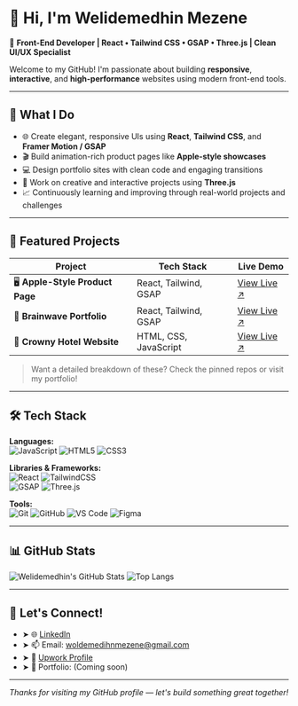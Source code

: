 # 👋 Hi, I'm Welidemedhin Mezene

🎯 **Front-End Developer | React • Tailwind CSS • GSAP • Three.js | Clean UI/UX Specialist**

Welcome to my GitHub! I'm passionate about building **responsive**, **interactive**, and **high-performance** websites using modern front-end tools.

---

## 💼 What I Do

- 🌐 Create elegant, responsive UIs using **React**, **Tailwind CSS**, and **Framer Motion / GSAP**
- 🎬 Build animation-rich product pages like **Apple-style showcases**
- 💻 Design portfolio sites with clean code and engaging transitions
- 🧠 Work on creative and interactive projects using **Three.js**
- 📈 Continuously learning and improving through real-world projects and challenges

---

## 🚀 Featured Projects

| Project | Tech Stack | Live Demo |
|--------|------------|-----------|
| 🖥️ **Apple-Style Product Page** | React, Tailwind, GSAP | [View Live ↗](https://apple-clone-three-beta.vercel.app) |
| 🧠 **Brainwave Portfolio** | React, Tailwind, GSAP | [View Live ↗](https://brainwave-clone-tau.vercel.app) |
| 🏨 **Crowny Hotel Website** | HTML, CSS, JavaScript | [View Live ↗](https://crowny-github-io.vercel.app) |


> Want a detailed breakdown of these? Check the pinned repos or visit my portfolio!

---

## 🛠 Tech Stack

**Languages:**  
![JavaScript](https://img.shields.io/badge/-JavaScript-black?style=flat-square&logo=javascript) 
![HTML5](https://img.shields.io/badge/-HTML5-black?style=flat-square&logo=html5) 
![CSS3](https://img.shields.io/badge/-CSS3-black?style=flat-square&logo=css3)

**Libraries & Frameworks:**  
![React](https://img.shields.io/badge/-React-black?style=flat-square&logo=react) 
![TailwindCSS](https://img.shields.io/badge/-TailwindCSS-black?style=flat-square&logo=tailwindcss)  
![GSAP](https://img.shields.io/badge/-GSAP-black?style=flat-square&logo=greensock)
![Three.js](https://img.shields.io/badge/-Three.js-black?style=flat-square&logo=three.js)

**Tools:**  
![Git](https://img.shields.io/badge/-Git-black?style=flat-square&logo=git)
![GitHub](https://img.shields.io/badge/-GitHub-black?style=flat-square&logo=github)
![VS Code](https://img.shields.io/badge/-VS%20Code-black?style=flat-square&logo=visual-studio-code)
![Figma](https://img.shields.io/badge/-Figma-black?style=flat-square&logo=figma)

---

## 📊 GitHub Stats

![Welidemedhin's GitHub Stats](https://github-readme-stats.vercel.app/api?username=welidemezene&show_icons=true&theme=radical)
![Top Langs](https://github-readme-stats.vercel.app/api/top-langs/?username=welidemezene&layout=compact&theme=radical)

---

## 🤝 Let's Connect!

- ➤ 🌐 [LinkedIn](https://www.linkedin.com/in/welidemedhinmezene/)
- ➤ 📫 Email: woldemedihnmezene@gmail.com
- ➤ 📁 [Upwork Profile](https://www.upwork.com/freelancers/~013cb970d785aad5d1)
- ➤ 💼 Portfolio: (Coming soon)


---

_Thanks for visiting my GitHub profile — let's build something great together!_
